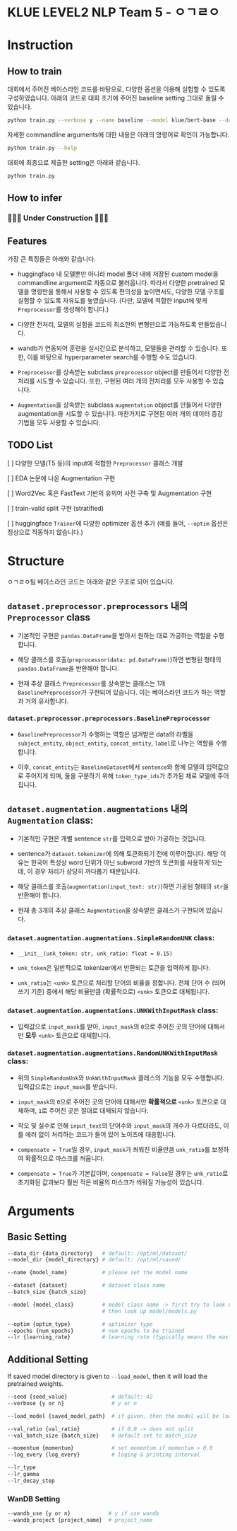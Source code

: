 # KLUE LEVEL2 NLP Team 5 - ㅇㄱㄹㅇ

# Instruction

## How to train

대회에서 주어진 베이스라인 코드를 바탕으로, 다양한 옵션을 이용해 실험할 수 있도록 구성하였습니다. 아래의 코드로 대회 초기에 주어진 baseline setting 그대로 돌릴 수 있습니다. 

```bash
python train.py --verbose y --name baseline --model klue/bert-base --dataset BaselineDataset --data_dir /opt/ml/dataset --preprocessor BaselinePreprocessor --epochs 1
```

자세한 commandline arguments에 대한 내용은 아래의 명령어로 확인이 가능합니다.

```bash
python train.py --help
```

대회에 최종으로 제출한 setting은 아래와 같습니다.

```bash
python train.py
```

## How to infer

### 🚧🚧🚧 Under Construction 🚧🚧🚧

## Features

가장 큰 특징들은 아래와 같습니다.

* huggingface 내 모델뿐만 아니라 model 폴더 내에 저장된 custom model을 commandline argument로 자동으로 불러옵니다. 따라서 다양한 pretrained 모델을 명령만을 통해서 사용할 수 있도록 편의성을 높이면서도, 다양한 모델 구조를 실험할 수 있도록 자유도를 높였습니다. (다만, 모델에 적합한 input에 맞게 `Preprocessor`를 생성해야 합니다.)

* 다양한 전처리, 모델의 실험을 코드의 최소한의 변형만으로 가능하도록 만들었습니다.

* wandb가 연동되어 훈련을 실시간으로 분석하고, 모델들을 관리할 수 있습니다. 또한, 이를 바탕으로 hyperparameter search를 수행할 수도 있습니다.

* `Preprocessor`를 상속받는 subclass `preprocessor` object를 만들어서 다양한 전처리를 시도할 수 있습니다. 또한, 구현된 여러 개의 전처리를 모두 사용할 수 있습니다.

* `Augmentation`을 상속받는 subclass `augmentation` object를 만들어서 다양한 augmentation을 시도할 수 있습니다. 마찬가지로 구현된 여러 개의 데이터 증강 기법을 모두 사용할 수 있습니다.

## TODO List

[ ] 다양한 모델(T5 등)의 input에 적합한 `Preprocessor` 클래스 개발

[ ] EDA 논문에 나온 Augmentation 구현

[ ] Word2Vec 혹은 FastText 기반의 유의어 사전 구축 및 Augmentation 구현

[ ] train-valid split 구현 (stratified)

[ ] huggingface `Trainer`에 다양한 optimizer 옵션 추가 (예를 들어, `--optim` 옵션은 정상으로 작동하지 않습니다.)

# Structure

ㅇㄱㄹㅇ팀 베이스라인 코드는 아래와 같은 구조로 되어 있습니다.

## `dataset.preprocessor.preprocessors` 내의 `Preprocessor` class

* 기본적인 구현은 `pandas.DataFrame`을 받아서 원하는 대로 가공하는 역할을 수행합니다.

* 해당 클래스를 호출(`preprocessor(data: pd.DataFrame)`)하면 변형된 형태의 `pandas.DataFrame`을 반환해야 합니다.

* 현재 추상 클래스 `Preprocessor`를 상속받는 클래스는 1개 `BaselinePreprocessor`가 구현되어 있습니다. 이는 베이스라인 코드가 하는 역할과 거의 유사합니다.

### `dataset.preprocessor.preprocessors.BaselinePreprocessor`

* `BaselinePreprocessor`가 수행하는 역할은 넘겨받은 data의 라벨을 `subject_entity`, `object_entity`, `concat_entity`, `label`로 나누는 역할을 수행합니다. 

* 이후, `concat_entity`는 `BaselineDataset`에서 `sentence`와 함께 모델의 입력값으로 주어지게 되며, 둘을 구분하기 위해 `token_type_ids`가 추가된 채로 모델에 주어집니다.

## `dataset.augmentation.augmentations` 내의 `Augmentation` class: 

* 기본적인 구현은 개별 sentence `str`를 입력으로 받아 가공하는 것입니다.

* sentence가 `dataset.tokenizer`에 의해 토큰화되기 전에 이루어집니다. 해당 이유는 한국어 특성상 word 단위가 아닌 subword 기반의 토큰화를 사용하게 되는데, 이 경우 처리가 상당히 까다롭기 때문입니다.

* 해당 클래스를 호출(`augmentation(input_text: str)`)하면 가공된 형태의 `str`을 반환해야 합니다.

* 현재 총 3개의 추상 클래스 `Augmentation`을 상속받은 클래스가 구현되어 있습니다.

### `dataset.augmentation.augmentations.SimpleRandomUNK` class:

* `__init__(unk_token: str, unk_ratio: float = 0.15)`

* `unk_token`은 일반적으로 tokenizer에서 반환되는 토큰을 입력하게 됩니다.

* `unk_ratio`는 `<unk>` 토큰으로 처리할 단어의 비율을 정합니다. 전체 단어 수 (띄어쓰기 기준) 중에서 해당 비율만큼 (확률적으로) `<unk>` 토큰으로 대체됩니다.

### `dataset.augmentation.augmentations.UNKWithInputMask` class:

* 입력값으로 `input_mask`를 받아, `input_mask`의 `0`으로 주어진 곳의 단어에 대해서만 **모두** `<unk>` 토큰으로 대체합니다.

### `dataset.augmentation.augmentations.RandomUNKWithInputMask` class:

* 위의 `SimpleRandomUnk`와 `UnkWithInputMask` 클래스의 기능을 모두 수행합니다. 입력값으로는 `input_mask`를 받습니다.

* `input_mask`의 `0`으로 주어진 곳의 단어에 대해서만 **확률적으로** `<unk>` 토큰으로 대체하며, `1`로 주어진 곳은 절대로 대체되지 않습니다. 

* 착오 및 실수로 인해 `input_text`의 단어수와 `input_mask`의 개수가 다르더라도, 이를 에러 없이 처리하는 코드가 들어 있어 노이즈에 대응합니다. 

* `compensate = True`일 경우, `input_mask`가 씌워진 비율만큼 `unk_ratio`를 보정하여 확률적으로 마스크를 씌웁니다.

* `compensate = True`가 기본값이며, `conpensate = False`일 경우는 `unk_ratio`로 초기화된 값과보다 훨씬 적은 비율의 마스크가 씌워질 가능성이 있습니다.

# Arguments

## Basic Setting

```bash
--data_dir {data_directory}   # default: /opt/ml/dataset/
--model_dir {model_directory} # default: /opt/ml/saved/

--name {model_name}           # please set the model name

--dataset {dataset}           # dataset class name
--batch_size {batch_size}

--model {model_class}         # model class name -> first try to look up model/{model}.py, 
                              # then look up model/models.py

--optim {optim_type}          # optimizer type
--epochs {num_epochs}         # num epochs to be trained
--lr {learning_rate}          # learning rate (typically means the max lr)
```

## Additional Setting

If saved model directory is given to `--load_model`, then it will load the pretrained weights.

```bash
--seed {seed_value}              # default: 42
--verbose {y or n}               # y or n

--load_model {saved_model_path}  # if given, then the model will be loaded

--val_ratio {val_ratio}          # if 0.0 -> does not split
--val_batch_size {batch_size}    # default set to batch_size

--momentum {momentum}            # set momentum if momentum > 0.0
--log_every {log_every}          # loging & printing interval

--lr_type
--lr_gamma
--lr_decay_step
```

### WanDB Setting

```bash
--wandb_use {y or n}            # y if use wandb
--wandb_project {project_name}  # project_name
```